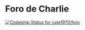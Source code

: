 # Foro de Charlie

[ ![Codeship Status for cate1970/foro](https://app.codeship.com/projects/b8f3f960-66b1-0135-e9a2-16754ac7c510/status?branch=master)](https://app.codeship.com/projects/240965)